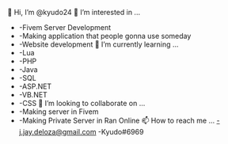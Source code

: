 👋 Hi, I’m @kyudo24
👀 I’m interested in ...
-   -Fivem Server Development
-   -Making application that people gonna use someday
-   -Website development
🌱 I’m currently learning ...
-   -Lua
-   -PHP
-   -Java
-   -SQL
-   -ASP.NET
-   -VB.NET
-   -CSS
💞️ I’m looking to collaborate on ...
-   -Making server in Fivem
-   -Making Private Server in Ran Online
📫 How to reach me ...
    -j.jay.deloza@gmail.com
     -Kyudo#6969
<!---
kyudo24/kyudo24 is a ✨ special ✨ repository because its `README.md` (this file) appears on your GitHub profile.
You can click the Preview link to take a look at your changes.
--->
